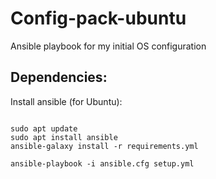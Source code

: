 # Config-pack-ubuntu

Ansible playbook for my initial OS configuration

## Dependencies:

Install ansible (for Ubuntu):

```

sudo apt update
sudo apt install ansible
ansible-galaxy install -r requirements.yml

ansible-playbook -i ansible.cfg setup.yml

```
